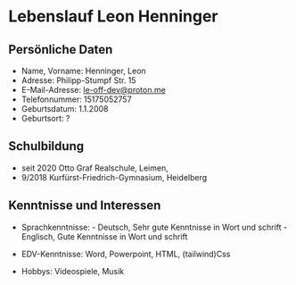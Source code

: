 # Lebenslauf Leon Henninger

## Persönliche Daten

* Name, Vorname:    Henninger, Leon
* Adresse:          Philipp-Stumpf Str. 15
* E-Mail-Adresse:   le-off-dev@proton.me
* Telefonnummer:    15175052757
* Geburtsdatum:     1.1.2008
* Geburtsort: ?

## Schulbildung

* seit 2020         Otto Graf Realschule, Leimen, 
* 9/2018            Kurfürst-Friedrich-Gymnasium, Heidelberg

## Kenntnisse und Interessen

* Sprachkenntnisse: -  Deutsch, Sehr gute Kenntnisse in Wort und schrift
                    -  Englisch, Gute Kenntnisse in Wort und schrift
                    
* EDV-Kenntnisse:   Word, Powerpoint, HTML, (tailwind)Css

* Hobbys:           Videospiele, Musik

